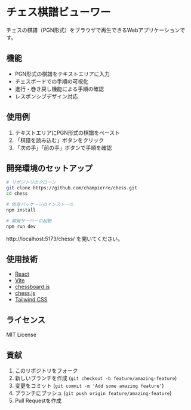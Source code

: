 # チェス棋譜ビューワー

チェスの棋譜（PGN形式）をブラウザで再生できるWebアプリケーションです。

## 機能

- PGN形式の棋譜をテキストエリアに入力
- チェスボードでの手順の可視化
- 進行・巻き戻し機能による手順の確認
- レスポンシブデザイン対応

## 使用例

1. テキストエリアにPGN形式の棋譜をペースト
2. 「棋譜を読み込む」ボタンをクリック
3. 「次の手」「前の手」ボタンで手順を確認

## 開発環境のセットアップ

```bash
# リポジトリのクローン
git clone https://github.com/champierre/chess.git
cd chess

# 依存パッケージのインストール
npm install

# 開発サーバーの起動
npm run dev
```

http://localhost:5173/chess/ を開いてください。

## 使用技術

- [React](https://reactjs.org/)
- [Vite](https://vitejs.dev/)
- [chessboard.js](https://chessboardjs.com/)
- [chess.js](https://github.com/jhlywa/chess.js)
- [Tailwind CSS](https://tailwindcss.com/)

## ライセンス

MIT License

## 貢献

1. このリポジトリをフォーク
2. 新しいブランチを作成 (`git checkout -b feature/amazing-feature`)
3. 変更をコミット (`git commit -m 'Add some amazing feature'`)
4. ブランチにプッシュ (`git push origin feature/amazing-feature`)
5. Pull Requestを作成
